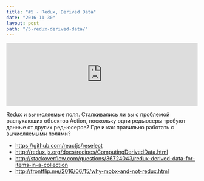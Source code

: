 ```yaml
---
title: "#5 - Redux, Derived Data"
date: "2016-11-30"
layout: post
path: "/5-redux-derived-data/"
---
```


<iframe width="100%" height="166" scrolling="no" frameborder="no" src="https://w.soundcloud.com/player/?url=https%3A//api.soundcloud.com/tracks/317494433&amp;color=ff5500&amp;auto_play=false&amp;hide_related=false&amp;show_comments=true&amp;show_user=true&amp;show_reposts=false"></iframe>

Redux и вычисляемые поля. Сталкивались ли вы с проблемой распухающих объектов Action, поскольку одни редьюсеры требуют данные от других редьюсеров? Где и как правильно работать с вычисляемыми полями? 

- https://github.com/reactjs/reselect
- http://redux.js.org/docs/recipes/ComputingDerivedData.html
- http://stackoverflow.com/questions/36724043/redux-derived-data-for-items-in-a-collection
- http://frontflip.me/2016/06/15/why-mobx-and-not-redux.html